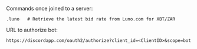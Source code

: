 Commands once joined to a server:

    .luno   # Retrieve the latest bid rate from Luno.com for XBT/ZAR


URL to authorize bot:

    https://discordapp.com/oauth2/authorize?client_id=<ClientID>&scope=bot